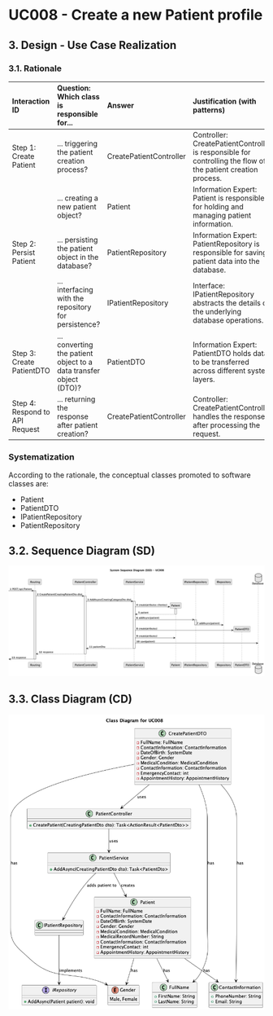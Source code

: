 # UC008 - Create a new Patient profile

## 3. Design - Use Case Realization

### 3.1. Rationale

| Interaction ID                                | Question: Which class is responsible for...                | Answer                          | Justification (with patterns)                                                                                     |
|:----------------------------------------------|:-----------------------------------------------------------|:--------------------------------|:------------------------------------------------------------------------------------------------------------------|
| Step 1: Create Patient                        | ... triggering the patient creation process?                | CreatePatientController         | Controller: CreatePatientController is responsible for controlling the flow of the patient creation process.      |
|                                               | ... creating a new patient object?                          | Patient                         | Information Expert: Patient is responsible for holding and managing patient information.                          |
| Step 2: Persist Patient                       | ... persisting the patient object in the database?          | PatientRepository               | Information Expert: PatientRepository is responsible for saving patient data into the database.                   |
|                                               | ... interfacing with the repository for persistence?        | IPatientRepository              | Interface: IPatientRepository abstracts the details of the underlying database operations.                        |
| Step 3: Create PatientDTO                     | ... converting the patient object to a data transfer object (DTO)? | PatientDTO                      | Information Expert: PatientDTO holds data to be transferred across different system layers.                       |
| Step 4: Respond to API Request                | ... returning the response after patient creation?          | CreatePatientController         | Controller: CreatePatientController handles the response after processing the request.                            |

### Systematization

According to the rationale, the conceptual classes promoted to software classes are:

* Patient
* PatientDTO
* IPatientRepository
* PatientRepository


## 3.2. Sequence Diagram (SD)

![Alt text](png/uc008-sequence-diagram.png)

## 3.3. Class Diagram (CD)

![Alt text](png/uc008-class-diagram.png)